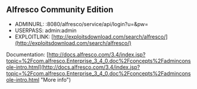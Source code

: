 ## Alfresco Community Edition

* ADMINURL: :8080/alfresco/service/api/login?u=&pw=
* USERPASS: admin:admin
* EXPLOITLINK: [http://exploitsdownload.com/search/alfresco/](http://exploitsdownload.com/search/alfresco/)

Documentation:
[http://docs.alfresco.com/3.4/index.jsp?topic=%2Fcom.alfresco.Enterprise_3_4_0.doc%2Fconcepts%2Fadminconsole-intro.html](http://docs.alfresco.com/3.4/index.jsp?topic=%2Fcom.alfresco.Enterprise_3_4_0.doc%2Fconcepts%2Fadminconsole-intro.html "More info")